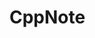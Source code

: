 # CppNote
[拷贝控制]: https://github.com/WenTao-Rong/CppNote/blob/master/copy_control.md

[动态内存]: https://github.com/WenTao-Rong/CppNote/blob/master/dynamic_allocate.md
